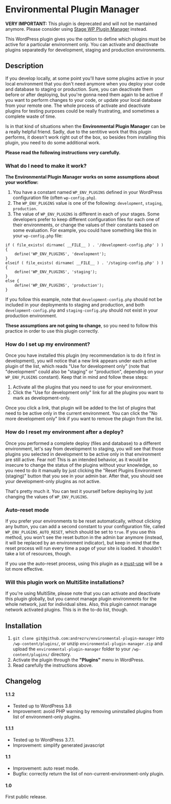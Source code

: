 # Environmental Plugin Manager

**VERY IMPORTANT:** This plugin is deprecated and will not be mantained anymore. Please consider using [Stage WP Plugin Manager](http://github.com/andrezrv/stage-wp-plugin-manager/) instead.

This WordPress plugin gives you the option to define which plugins must be active for a particular environment only. You can activate and deactivate plugins separatedly for development, staging and production environments.

## Description

If you develop locally, at some point you'll have some plugins active in your local environment that you don't need anymore when you deploy your code and database to staging or production. Sure, you can deactivate them before or after deploying, but you're gonna need them again to be active if you want to perform changes to your code, or update your local database from your remote one. The whole process of activate and deactivate plugins for testing purposes could be really frustrating, and sometimes a complete waste of time.

Is in that kind of situations when the **Environmental Plugin Manager** can be a really helpful friend. Sadly, due to the sentitive work that this plugin performs, it doesn't work right out of the box, so besides from installing this plugin, you need to do some additional work.

**Please read the following instructions very carefully.**

### What do I need to make it work?

**The Environmental Plugin Manager works on some assumptions about your workflow:**

1. You have a constant named `WP_ENV_PLUGINS` defined in your WordPress configuration file (often `wp-config.php`).
2. The `WP_ENV_PLUGINS` value is one of the following: `development`, `staging`, `production`.
3. The value of `WP_ENV_PLUGINS` is different in each of your stages. Some developers prefer to keep different configuration files for each one of their environments, or change the values of their constants based on some evaluation. For example, you could have something like this in your `wp-config.php` file:

```
if ( file_exists( dirname( __FILE__ ) . '/development-config.php' ) ) {
	define('WP_ENV_PLUGINS', 'development');
}
elseif ( file_exists( dirname( __FILE__ ) . '/staging-config.php' ) ) {
	define('WP_ENV_PLUGINS', 'staging');
}
else {
	define('WP_ENV_PLUGINS', 'production');
}
```

If you follow this example, note that `development-config.php` should not be included in your deployments to staging and production, and both `development-config.php` and `staging-config.php` should not exist in your production environment.

**These assumptions are not going to change**, so you need to follow this practice in order to use this plugin correctly.

### How do I set up my environment?

Once you have installed this plugin (my recommendation is to do it first in development), you will notice that a new link appears under each active plugin of the list, which reads "Use for development only" (note that "development" could also be "staging" or "production", depending on your `WP_ENV_PLUGINS` constant). Keep that in mind and follow these steps:

1. Activate all the plugins that you need to use for your environment.
2. Click the "Use for development only" link for all the plugins you want to mark as development-only.

Once you click a link, that plugin will be added to the list of plugins that need to be active only in the current environment. You can click the "No more development only" link if you want to remove the plugin from the list.

### How do I reset my environment after a deploy?

Once you performed a complete deploy (files and database) to a different environment, let's say from development to staging, you will see that those plugins you selected in development to be active only in that environment are still active. Fear not! This is an intended behavior, as it would be insecure to change the status of the plugins without your knowledge, so you need to do it manually by just clicking the "Reset Plugins Environment (staging)" button that you see in your admin bar. After that, you should see your development-only plugins as not active.

That's pretty much it. You can test it yourself before deploying by just changing the values of `WP_ENV_PLUGINS`.

### Auto-reset mode

If you prefer your environments to be reset automatically, without clicking any button, you can add a second constant to your configuration file, called `WP_ENV_PLUGINS_AUTO_RESET`, which should be set to `true`. If you use this method, you won't see the reset button in the admin bar anymore (instead, it will be replaced by an environment indicator), but keep in mind that the reset process will run every time a page of your site is loaded. It shouldn't take a lot of resources, though.

If you use the auto-reset process, using this plugin as a [must-use](http://codex.wordpress.org/Must_Use_Plugins) will be a lot more effective.

### Will this plugin work on MultiSite installations?

If you're using MultiSite, please note that you can activate and deactivate this plugin globally, but you cannot manage plugin environments for the whole network, just for individual sites. Also, this plugin cannot manage network activated plugins. This is in the to-do list, though.


## Installation

1. `git clone git@github.com:andrezrv/environmental-plugin-manager` into `/wp-content/plugins/`, or unzip `environmental-plugin-manager.zip` and upload the `environmental-plugin-manager` folder to your `/wp-content/plugins/` directory.
2. Activate the plugin through the **"Plugins"** menu in WordPress.
3. Read carefully the instructions above.

## Changelog

#### 1.1.2
* Tested up to WordPress 3.8
* Improvement: avoid PHP warning by removing uninstalled plugins from list of environment-only plugins.

#### 1.1.1
* Tested up to WordPress 3.7.1.
* Improvement: simplify generated javascript

#### 1.1
* Improvement: auto reset mode.
* Bugfix: correctly return the list of non-current-environment-only plugin.

#### 1.0
First public release.
